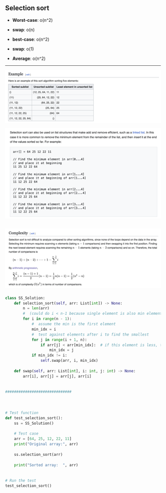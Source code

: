 ## Selection sort

- **Worst-case**: o(n^2)
- **swap**: o(n)
  
- **best-case**: o(n^2)
- **swap**: o(1)

- **Average**: o(n^2)

---

![](img/2025-02-02-23-40-03.png)


![](img/2025-02-02-23-40-49.png)


![](img/2025-02-03-09-25-27.png)
---

```py
class SS_Solution:
    def selection_sort(self, arr: List[int]) -> None:
        n = len(arr)
        #  (could do i < n-1 because single element is also min element)
        for i in range(n - 1):
            #  assume the min is the first element
            min_idx = i
            #  test against elements after i to find the smallest
            for j in range(i + 1, n):
                if arr[j] < arr[min_idx]:  # if this element is less, then it is the new minimum
                    min_idx = j
            if min_idx != i:
                self.swap(arr, i, min_idx)

    def swap(self, arr: List[int], i: int, j: int) -> None:
        arr[i], arr[j] = arr[j], arr[i]


##############################



# Test function
def test_selection_sort():
    ss = SS_Solution()

    # Test case
    arr = [64, 25, 12, 22, 11]
    print("Original array:", arr)

    ss.selection_sort(arr)

    print("Sorted array:  ", arr)


# Run the test
test_selection_sort()
```